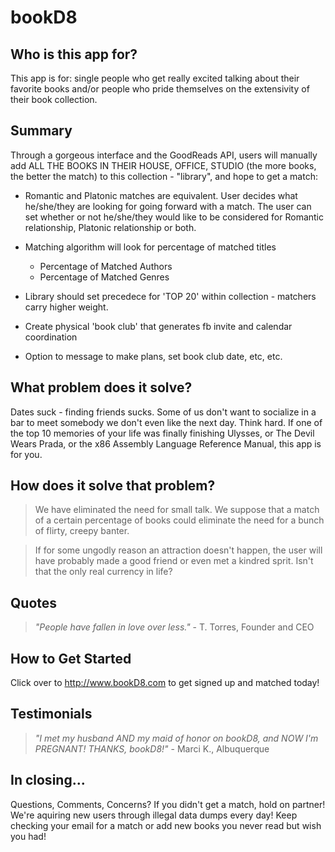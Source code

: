 # bookD8 #

<!-- 
> This material was originally posted [here](http://www.quora.com/What-is-Amazons-approach-to-product-development-and-product-management). It is reproduced here for posterities sake.

There is an approach called "working backwards" that is widely used at Amazon. They work backwards from the customer, rather than starting with an idea for a product and trying to bolt customers onto it. While working backwards can be applied to any specific product decision, using this approach is especially important when developing new products or features.

For new initiatives a product manager typically starts by writing an internal press release announcing the finished product. The target audience for the press release is the new/updated product's customers, which can be retail customers or internal users of a tool or technology. Internal press releases are centered around the customer problem, how current solutions (internal or external) fail, and how the new product will blow away existing solutions.

If the benefits listed don't sound very interesting or exciting to customers, then perhaps they're not (and shouldn't be built). Instead, the product manager should keep iterating on the press release until they've come up with benefits that actually sound like benefits. Iterating on a press release is a lot less expensive than iterating on the product itself (and quicker!).

If the press release is more than a page and a half, it is probably too long. Keep it simple. 3-4 sentences for most paragraphs. Cut out the fat. Don't make it into a spec. You can accompany the press release with a FAQ that answers all of the other business or execution questions so the press release can stay focused on what the customer gets. My rule of thumb is that if the press release is hard to write, then the product is probably going to suck. Keep working at it until the outline for each paragraph flows. 

Oh, and I also like to write press-releases in what I call "Oprah-speak" for mainstream consumer products. Imagine you're sitting on Oprah's couch and have just explained the product to her, and then you listen as she explains it to her audience. That's "Oprah-speak", not "Geek-speak".

Once the project moves into development, the press release can be used as a touchstone; a guiding light. The product team can ask themselves, "Are we building what is in the press release?" If they find they're spending time building things that aren't in the press release (overbuilding), they need to ask themselves why. This keeps product development focused on achieving the customer benefits and not building extraneous stuff that takes longer to build, takes resources to maintain, and doesn't provide real customer benefit (at least not enough to warrant inclusion in the press release).
 -->
 
## Who is this app for? ##
  This app is for: single people who get really excited talking about their favorite books and/or people who pride themselves on the extensivity of their book collection.

## Summary ##
  Through a gorgeous interface and the GoodReads API, users will manually add ALL THE BOOKS IN THEIR HOUSE, OFFICE, STUDIO (the more books, the better the match) to this collection - "library", and hope to get a match:

  * Romantic and Platonic matches are equivalent. User decides what he/she/they are looking for going forward with a match. The user can set whether or not he/she/they would like to be considered for Romantic relationship, Platonic relationship or both. 

  * Matching algorithm will look for percentage of matched titles
    * Percentage of Matched Authors
    * Percentage of Matched Genres

  * Library should set precedece for 'TOP 20' within collection - matchers carry higher weight.

  * Create physical 'book club' that generates fb invite and calendar coordination

  * Option to message to make plans, set book club date, etc, etc.
  
## What problem does it solve? ##
   Dates suck - finding friends sucks. Some of us don't want to socialize in a bar to meet somebody we don't even like the next day. Think hard. If one of the top 10 memories of your life was finally finishing Ulysses, or The Devil Wears Prada, or the x86 Assembly Language Reference Manual, this app is for you.

## How does it solve that problem? ##
 
  > We have eliminated the need for small talk. We suppose that a match of a certain percentage of books could eliminate the need for a bunch of flirty, creepy banter. 

  >If for some ungodly reason an attraction doesn't happen, the user will have probably made a good friend or even met a kindred sprit. Isn't that the only real currency in life?

## Quotes ##
  > *"People have fallen in love over less."* - T. Torres, Founder and CEO

## How to Get Started ##
  Click over to http://www.bookD8.com to get signed up and matched today!

## Testimonials ##
  > *"I met my husband AND my maid of honor on bookD8, and NOW I'm PREGNANT! THANKS, bookD8!"* - Marci K., Albuquerque

## In closing... ##
  Questions, Comments, Concerns? If you didn't get a match, hold on partner! We're aquiring new users through illegal data dumps every day! Keep checking your email for a match or add new books you never read but wish you had!
